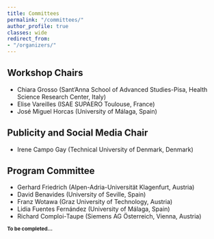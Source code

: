 ```yaml
---
title: Committees
permalink: "/committees/"
author_profile: true
classes: wide
redirect_from:
- "/organizers/"
---
```


## Workshop Chairs
* Chiara Grosso (Sant’Anna School of Advanced Studies-Pisa, Health Science Research Center, Italy)
* Elise Vareilles (ISAE SUPAERO Toulouse, France)
* José Miguel Horcas (University of Málaga, Spain)

## Publicity and Social Media Chair
* Irene Campo Gay (Technical University of Denmark, Denmark)

## Program Committee
* Gerhard Friedrich (Alpen-Adria-Universität Klagenfurt, Austria)
* David Benavides (University of Seville, Spain)
* Franz Wotawa (Graz University of Technology, Austria)
* Lidia Fuentes Fernández (University of Málaga, Spain)
* Richard Comploi-Taupe (Siemens AG Österreich, Vienna, Austria)
  
<sub>**To be completed...**</sub>

<!-- * Lothar Hotz, Hamburger Informatik Technologie-Center, Germany
* Ángel Jesús Varela Vaca, University of Seville, Spain
* Abdourahim Sylla, Université Grenoble Alpes, France
* Andreas Falkner, Siemens AG Österreich, Vienna, Austria
* Elise Vareilles, ISAE SUPAERO Toulouse, France
* Yue Wang, Hang Seng University, Hong Kong
* Gerhard Friedrich, Alpen-Adria-Universität Klagenfurt, Austria
* Alexander Felfernig, Graz University of Technology, Austria
* Albert Haag, Product Management GmbH, Germany
* Lars Hvam, Technical University of Denmark, Denmark
* Sara Shafiee, Technical University of Denmark, Denmark
* Franz Wotawa, Graz University of Technology, Austria
* David Benavides, University of Seville, Spain
* Tomas Axling, Tacton, Sweden
* Tomi Mänistö, University of Helsinki, Finland
* Jean-Guillaume Fages, Cosling, France
* Enrico Sandrin, University of Padova, Italy
* Thorsten Krebs, Encoway, Germany
* Chiara Grosso, Sant'Anna School of Advanced Studies-Pisa, Health Science Research Center, Italy
* Alois Haselboeck, Siemens, Austria
* Markus Stumptner, University of South Australia, Australia
* Mónica Pinto, University of Málaga, Spain
* Inmaculada Ayala, University of Málaga, Spain -->
